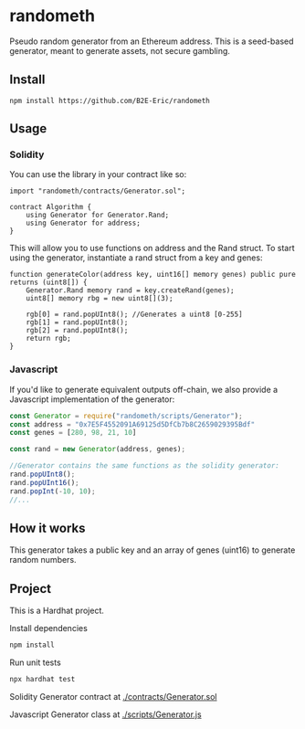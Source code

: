 # randometh
Pseudo random generator from an Ethereum address.
This is a seed-based generator, meant to generate assets, not secure gambling.

## Install
```
npm install https://github.com/B2E-Eric/randometh
```

## Usage
### Solidity
You can use the library in your contract like so:
```solidity
import "randometh/contracts/Generator.sol";

contract Algorithm {
    using Generator for Generator.Rand;
    using Generator for address;
}
```
This will allow you to use functions on address and the Rand struct.
To start using the generator, instantiate a rand struct from a key and genes:
```solidity
function generateColor(address key, uint16[] memory genes) public pure returns (uint8[]) {
    Generator.Rand memory rand = key.createRand(genes);
    uint8[] memory rbg = new uint8[](3);

    rgb[0] = rand.popUInt8(); //Generates a uint8 [0-255]
    rgb[1] = rand.popUInt8();
    rgb[2] = rand.popUInt8();
    return rgb;
}
```
### Javascript
If you'd like to generate equivalent outputs off-chain, we also provide a Javascript implementation of the generator:
```js
const Generator = require("randometh/scripts/Generator");
const address = "0x7E5F4552091A69125d5DfCb7b8C2659029395Bdf"
const genes = [280, 98, 21, 10]

const rand = new Generator(address, genes);

//Generator contains the same functions as the solidity generator:
rand.popUInt8();
rand.popUInt16();
rand.popInt(-10, 10);
//...
```

## How it works
This generator takes a public key and an array of genes (uint16) to generate random numbers.

## Project
This is a Hardhat project.

Install dependencies
```bash
npm install
```
Run unit tests
```bash
npx hardhat test
```

Solidity Generator contract at [./contracts/Generator.sol](/contracts/Generator.sol)

Javascript Generator class at [./scripts/Generator.js](./scripts/Generator.js)